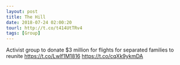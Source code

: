 ```yaml
---
layout: post
title: The Hill
date: 2018-07-24 02:00:20
tourl: http://t.co/t414UtTRv4
tags: [Group]
---
```

Activist group to donate $3 million for flights for separated families to reunite https://t.co/Lwlf1M1816 https://t.co/cqXk9ykmDA